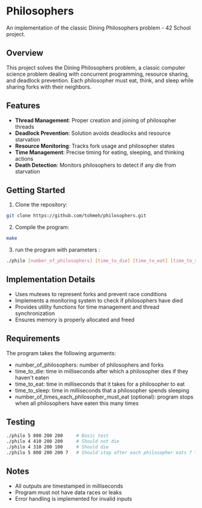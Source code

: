 # Philosophers

An implementation of the classic Dining Philosophers problem - 42 School project.

## Overview

This project solves the Dining Philosophers problem, a classic computer science problem dealing with concurrent programming, resource sharing, and deadlock prevention. Each philosopher must eat, think, and sleep while sharing forks with their neighbors.

## Features

- **Thread Management**: Proper creation and joining of philosopher threads
- **Deadlock Prevention**: Solution avoids deadlocks and resource starvation
- **Resource Monitoring**: Tracks fork usage and philosopher states
- **Time Management**: Precise timing for eating, sleeping, and thinking actions
- **Death Detection**: Monitors philosophers to detect if any die from starvation

## Getting Started

1. Clone the repository:
```bash
git clone https://github.com/tohmeh/philosophers.git
```
2. Compile the program:

```bash
make
```
3. run the program with parameters : 

```bash
./philo [number_of_philosophers] [time_to_die] [time_to_eat] [time_to_sleep] [number_of_times_each_philosopher_must_eat(optional)]
```


## Implementation Details

- Uses mutexes to represent forks and prevent race conditions
- Implements a monitoring system to check if philosophers have died
- Provides utility functions for time management and thread synchronization
- Ensures memory is properly allocated and freed

## Requirements

The program takes the following arguments:

- number_of_philosophers: number of philosophers and forks
- time_to_die: time in milliseconds after which a philosopher dies if they haven't eaten
- time_to_eat: time in milliseconds that it takes for a philosopher to eat
- time_to_sleep: time in milliseconds that a philosopher spends sleeping
- number_of_times_each_philosopher_must_eat (optional): program stops when all philosophers have eaten this many times

## Testing 

```bash 
./philo 5 800 200 200     # Basic test
./philo 4 410 200 200     # Should not die
./philo 4 310 200 100     # Should die
./philo 5 800 200 200 7   # Should stop after each philosopher eats 7 times

```

## Notes
- All outputs are timestamped in milliseconds
- Program must not have data races or leaks
- Error handling is implemented for invalid inputs

